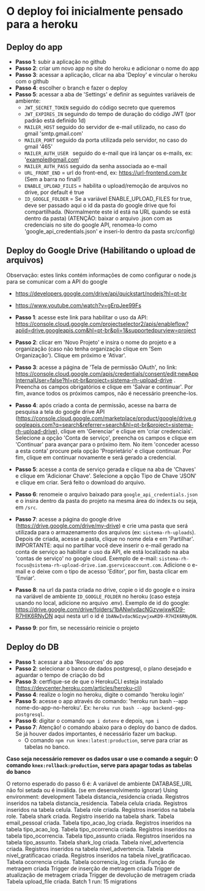 # O deploy foi inicialmente pensado para a heroku
## Deploy do app 

- **Passo 1**: subir a aplicação no github
- **Passo 2**: criar um novo app no site do heroku e adicionar o nome do app
- **Passo 3**: acessar a aplicação, clicar na aba 'Deploy' e vincular o heroku com o github
- **Passo 4**: escolher o branch e fazer o deploy
- **Passo 5**: acessar a aba de 'Settings' e definir as seguintes variáveis de ambiente:
    - `JWT_SECRET_TOKEN` seguido do código secreto que queremos
    - `JWT_EXPIRES_IN` seguindo do tempo de duração do código JWT (por padrão está definido 1d)
    - `MAILER_HOST` seguido do servidor de e-mail utilizado, no caso do gmail 'smtp.gmail.com'
    - `MAILER_PORT` seguido da porta utilizada pelo servidor, no caso do gmail '465'
    - `MAILER_AUTH_USER ` seguido do e-mail que irá lançar os e-mails, ex: 'example@gmail.com'
    - `MAILER_AUTH_PASS` seguido da senha associada ao e-mail 
    - `URL_FRONT_END` = url do front-end, ex: https://url-frontend.com.br (Sem a barra no final!)
    - `ENABLE_UPLOAD_FILES` = habilita o upload/remoção de arquivos no drive, por default é true 
    - `ID_GOOGLE_FOLDER` = Se a variável ENABLE_UPLOAD_FILES for true, deve ser passado aqui o id da pasta
    do google drive que foi compartilhada. (Normalmente este id está na URL quando se está dentro da pasta)
    (ATENÇÃO: baixar o arquivo .json com as credenciais no site do google API, renomea-lo como 'google_api_credentials.json' e inseri-lo dentro da pasta src/config)

## Deploy do Google Drive (Habilitando o upload de arquivos)

Observação: estes links contém informações de como configurar o node.js para se comunicar com a API do google
- https://developers.google.com/drive/api/quickstart/nodejs?hl=pt-br
- https://www.youtube.com/watch?v=gErpJee99Fs

- **Passo 1**: acesse este link para habilitar o uso da API: https://console.cloud.google.com/projectselector2/apis/enableflow?apiid=drive.googleapis.com&hl=pt-br&pli=1&supportedpurview=project
- **Passo 2**: clicar em 'Novo Projeto' e insira o nome do projeto e a organização (caso não tenha organização clique em 'Sem Organização'). Clique em próximo e 'Ativar'.
- **Passo 3**: acesse a página de 'Tela de permissão OAuth', no link: https://console.cloud.google.com/apis/credentials/consent/edit;newAppInternalUser=false?hl=pt-br&project=sistema-rh-upload-drive .
Preencha os campos obrigatórios e clique em 'Salvar e continuar'. Por fim, avance todos os próximos campos,
não é necessário preenche-los.
- **Passo 4**: após criado a conta de permissão, acesse na barra de pesquisa a tela do google drive API (https://console.cloud.google.com/marketplace/product/google/drive.googleapis.com?q=search&referrer=search&hl=pt-br&project=sistema-rh-upload-drive), clique em 'Gerenciar' e clique em 'criar credenciais'. Selecione a opção 'Conta de serviço', preencha os campos e clique em 'Continuar' para avançar para o próximo item. No item 'conceder acesso a esta conta' procure pela opção 'Proprietário' e clique continuar.
Por fim, clique em continuar novamente e será gerado a credencial.
- **Passo 5**: acesse a conta de serviço gerada e clique na aba de 'Chaves' e clique em 'Adicionar Chave'. Selecione a opção Tipo de Chave 'JSON' e clique em criar. Será feito o download do arquivo.
- **Passo 6**: renomeie o arquivo baixado para `google_api_credentials.json` e o insira dentro da pasta do projeto na mesma área do index.ts ou seja, em `/src`.
- **Passo 7**: acesse a página do google drive (https://drive.google.com/drive/my-drive) e crie uma pasta que será utilizada para o armazenamento dos arquivos (ex: `sistema-rh-uploads`). Depois de criada, acesse a pasta, clique no nome dela e em 'Partilhar'. IMPORTANTE: aqui no partilhar você deve inserir o e-mail gerado na conta de serviço ao habilitar o uso da API, ele está localizado na aba 'contas de serviço' no google cloud. Exemplo de e-mail: `sistema-rh-focus@sistema-rh-upload-drive.iam.gserviceaccount.com`. Adicione o e-mail e o deixe com o tipo de acesso 'Editor', por fim, basta clicar em 'Enviar'.
- **Passo 8**: na url da pasta criada no drive, copie o id do google e o insira na variável de ambiente `ID_GOOGLE_FOLDER` no heroku (caso esteja usando no local, adicione no arquivo .env). Exemplo de id do google: https://drive.google.com/drive/folders/1bANwIvdacNGzywjxwKD9-R7HIK6RNyDN aqui nesta url o id é `1bANwIvdacNGzywjxwKD9-R7HIK6RNyDN`.
- **Passo 9**: por fim, se necessário reinicie o projeto

## Deploy do DB

- **Passo 1**: acessar a aba 'Resources' do app
- **Passo 2**: selecionar o banco de dados postgresql, o plano desejado e aguardar o tempo de criação do bd
- **Passo 3**: certfique-se de que o HerokuCLI esteja instalado (https://devcenter.heroku.com/articles/heroku-cli)
- **Passo 4**: realize o login no heroku, digite o comando 'heroku login'
- **Passo 5**: acesse o app através do comando: 'heroku run bash --app nome-do-app-no-heroku'. Ex: `heroku run bash --app backend-gep-postgresql`.
- **Passo 6**: digitar o comando `npm i dotenv` e depois, `npm i`
- **Passo 7**: Atenção! o comando abaixo para o deploy do banco de dados. Se já houver dados importantes, é necessário fazer um backup.
    - O comando `npm run knex:latest:production`, serve para criar as tabelas no banco.
    
**Caso seja necessário remover os dados usar o use o comando a seguir: O comando `knex:rollback:production`, serve para apagar todas as tabelas do banco**
            

O retorno esperado do passo 6 é:
A variável de ambiente DATABASE_URL não foi setada ou é inválida. (se em desenvolvimento ignorar)
Using environment: development
Tabela distancia_residencia criada.
Registros inseridos na tabela distancia_residencia.
Tabela celula criada.
Registros inseridos na tabela celula.
Tabela role criada.
Registros inseridos na tabela role.
Tabela shark criada.
Registro inserido na tabela shark.
Tabela email_pessoal criada.
Tabela tipo_acao_log criada.
Registros inseridos na tabela tipo_acao_log.
Tabela tipo_ocorrencia criada.
Registros inseridos na tabela tipo_ocorrencia.
Tabela tipo_assunto criada.
Registros inseridos na tabela tipo_assunto.
Tabela shark_log criada.
Tabela nivel_advertencia criada.
Registros inseridos na tabela nivel_advertencia.
Tabela nivel_gratificacao criada.
Registros inseridos na tabela nivel_gratificacao.
Tabela ocorrencia criada.
Tabela ocorrencia_log criada.
Função de metragem criada
Trigger de inserção de metragem criada
Trigger de atualização de metragem criada
Trigger de devolução de metragem criada
Tabela upload_file criada.
Batch 1 run: 15 migrations